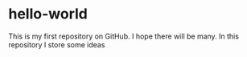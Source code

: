 # hello-world
This is my first repository on GitHub. I hope there will be many. In this repository I store some ideas
